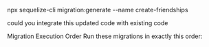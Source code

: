 npx sequelize-cli migration:generate --name create-friendships

could you integrate this updated code with existing code


Migration Execution Order
Run these migrations in exactly this order:






































